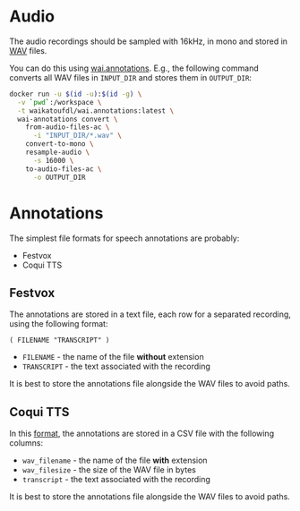 # Audio

The audio recordings should be sampled with 16kHz, in mono and stored in 
[WAV](https://en.wikipedia.org/wiki/WAV) files.

You can do this using [wai.annotations](https://github.com/waikato-ufdl/wai-annotations).
E.g., the following command converts all WAV files in `INPUT_DIR` and stores them in 
`OUTPUT_DIR`:

```bash
docker run -u $(id -u):$(id -g) \
  -v `pwd`:/workspace \
  -t waikatoufdl/wai.annotations:latest \
  wai-annotations convert \
    from-audio-files-ac \
      -i "INPUT_DIR/*.wav" \
    convert-to-mono \
    resample-audio \
      -s 16000 \
    to-audio-files-ac \
      -o OUTPUT_DIR
```


# Annotations
The simplest file formats for speech annotations are probably:

* Festvox 
* Coqui TTS


## Festvox

The annotations are stored in a text file, each row for a separated recording,
using the following format:

```
( FILENAME "TRANSCRIPT" )
```

* `FILENAME` - the name of the file **without** extension
* `TRANSCRIPT` - the text associated with the recording 

It is best to store the annotations file alongside the WAV files to avoid paths.


## Coqui TTS

In this [format](https://stt.readthedocs.io/en/latest/TRAINING_INTRO.html#data-format), 
the annotations are stored in a CSV file with the following columns:

* `wav_filename` - the name of the file **with** extension
* `wav_filesize` - the size of the WAV file in bytes
* `transcript` - the text associated with the recording

It is best to store the annotations file alongside the WAV files to avoid paths.
